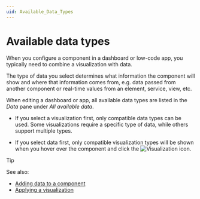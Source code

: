 ```yaml
---
uid: Available_Data_Types
---
```


# Available data types

When you configure a component in a dashboard or low-code app, you typically need to combine a visualization with data.

The type of data you select determines what information the component will show and where that information comes from, e.g. data passed from another component or real-time values from an element, service, view, etc.

When editing a dashboard or app, all available data types are listed in the *Data* pane under *All available data*.

- If you select a visualization first, only compatible data types can be used. Some visualizations require a specific type of data, while others support multiple types.

- If you select data first, only compatible visualization types will be shown when you hover over the component and click the ![Visualization](~/user-guide/images/DashboardsX_visualizations00095.png) icon.

> [!TIP]
> See also:
>
> - [Adding data to a component](xref:Adding_data_to_component)
> - [Applying a visualization](xref:Apply_Visualization)
